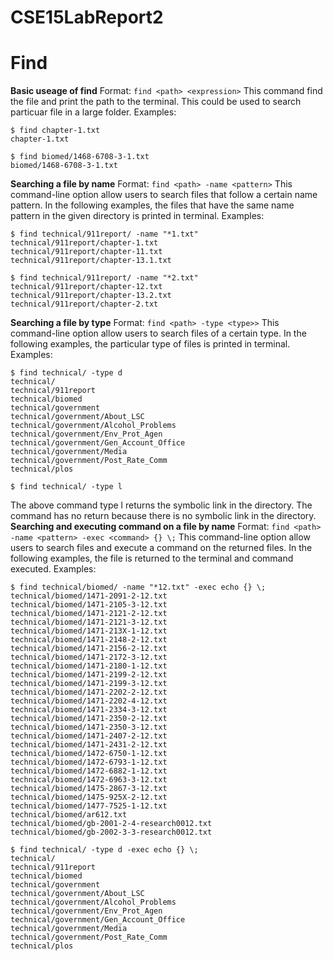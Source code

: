 # CSE15LabReport2

Find
=====
**Basic useage of find** 
Format: `find <path> <expression>`
This command find the file and print the path to the terminal. This could be used to search particuar file in a large folder.
Examples:
````
$ find chapter-1.txt
chapter-1.txt
````
````
$ find biomed/1468-6708-3-1.txt
biomed/1468-6708-3-1.txt
````

**Searching a file by name** 
Format: `find <path> -name <pattern>`
This command-line option allow users to search files that follow a certain name pattern.
In the following examples, the files that have the same name pattern in the given directory is printed in terminal.
Examples:
````
$ find technical/911report/ -name "*1.txt"
technical/911report/chapter-1.txt
technical/911report/chapter-11.txt
technical/911report/chapter-13.1.txt
````
````
$ find technical/911report/ -name "*2.txt"
technical/911report/chapter-12.txt
technical/911report/chapter-13.2.txt
technical/911report/chapter-2.txt
````

**Searching a file by type** 
Format: `find <path> -type <type>>`
This command-line option allow users to search files of a certain type.
In the following examples, the particular type of files is printed in terminal.
Examples:
````
$ find technical/ -type d
technical/
technical/911report
technical/biomed
technical/government
technical/government/About_LSC
technical/government/Alcohol_Problems
technical/government/Env_Prot_Agen
technical/government/Gen_Account_Office
technical/government/Media
technical/government/Post_Rate_Comm
technical/plos
````
````
$ find technical/ -type l
````
The above command type l returns the symbolic link in the directory. The command has no return because there is no symbolic link in the directory.
**Searching and executing command on a file by name** 
Format: `find <path> -name <pattern> -exec <command> {} \;`
This command-line option allow users to search files and execute a command on the returned files.
In the following examples, the file is returned to the terminal and command executed.
Examples:
````
$ find technical/biomed/ -name "*12.txt" -exec echo {} \;
technical/biomed/1471-2091-2-12.txt
technical/biomed/1471-2105-3-12.txt
technical/biomed/1471-2121-2-12.txt
technical/biomed/1471-2121-3-12.txt
technical/biomed/1471-213X-1-12.txt
technical/biomed/1471-2148-2-12.txt
technical/biomed/1471-2156-2-12.txt
technical/biomed/1471-2172-3-12.txt
technical/biomed/1471-2180-1-12.txt
technical/biomed/1471-2199-2-12.txt
technical/biomed/1471-2199-3-12.txt
technical/biomed/1471-2202-2-12.txt
technical/biomed/1471-2202-4-12.txt
technical/biomed/1471-2334-3-12.txt
technical/biomed/1471-2350-2-12.txt
technical/biomed/1471-2350-3-12.txt
technical/biomed/1471-2407-2-12.txt
technical/biomed/1471-2431-2-12.txt
technical/biomed/1472-6750-1-12.txt
technical/biomed/1472-6793-1-12.txt
technical/biomed/1472-6882-1-12.txt
technical/biomed/1472-6963-3-12.txt
technical/biomed/1475-2867-3-12.txt
technical/biomed/1475-925X-2-12.txt
technical/biomed/1477-7525-1-12.txt
technical/biomed/ar612.txt
technical/biomed/gb-2001-2-4-research0012.txt
technical/biomed/gb-2002-3-3-research0012.txt
````
````
$ find technical/ -type d -exec echo {} \;
technical/
technical/911report
technical/biomed
technical/government
technical/government/About_LSC
technical/government/Alcohol_Problems
technical/government/Env_Prot_Agen
technical/government/Gen_Account_Office
technical/government/Media
technical/government/Post_Rate_Comm
technical/plos
````
